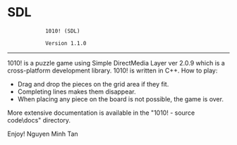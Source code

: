# SDL

				1010! (SDL)

				Version 1.1.0

---
1010! is a puzzle game using Simple DirectMedia Layer ver 2.0.9 which is a cross-platform development library.
1010! is written in C++.
How to play: 
+ Drag and drop the pieces on the grid area if they fit.
+ Completing lines makes them disappear.
+ When placing any piece on the board is not possible, the game is over.

More extensive documentation is available in the "1010! - source code\docs" directory.

Enjoy!
	Nguyen Minh Tan
